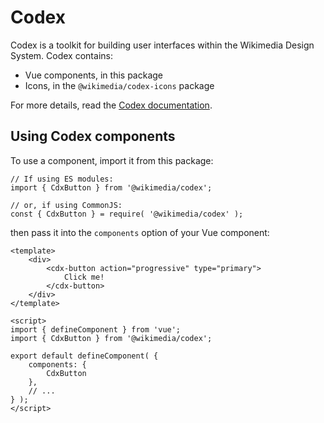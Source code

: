 # Codex

Codex is a toolkit for building user interfaces within the Wikimedia Design System. Codex contains:
- Vue components, in this package
- Icons, in the `@wikimedia/codex-icons` package
<!-- Once ready, add design tokens to this list -->

For more details, read the [Codex documentation](https://doc.wikimedia.org/codex/main/).

## Using Codex components
To use a component, import it from this package:
```
// If using ES modules:
import { CdxButton } from '@wikimedia/codex';

// or, if using CommonJS:
const { CdxButton } = require( '@wikimedia/codex' );
```

then pass it into the `components` option of your Vue component:

```
<template>
	<div>
		<cdx-button action="progressive" type="primary">
			Click me!
		</cdx-button>
	</div>
</template>

<script>
import { defineComponent } from 'vue';
import { CdxButton } from '@wikimedia/codex';

export default defineComponent( {
	components: {
		CdxButton
	},
	// ...
} );
</script>
```
